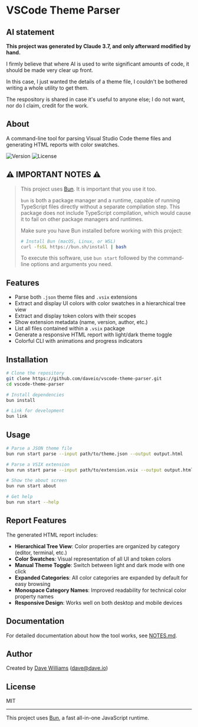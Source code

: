 # VSCode Theme Parser

## AI statement

**This project was generated by Claude 3.7, and only afterward modified by hand.**

I firmly believe that where AI is used to write significant amounts of code, it should be made very clear up front.

In this case, I just wanted the details of a theme file, I couldn't be bothered writing a whole utility to get them.

The respository is shared in case it's useful to anyone else; I do not want, nor do I claim, credit for the work.

## About

A command-line tool for parsing Visual Studio Code theme files and generating HTML reports with color swatches.

![Version](https://img.shields.io/badge/version-1.0.0-blue.svg)
![License](https://img.shields.io/badge/license-MIT-green.svg)

## ⚠️ IMPORTANT NOTES ⚠️

>
> This project uses [Bun](https://bun.sh). It is important that you use it too.
>
> `bun` is both a package manager and a runtime, capable of running TypeScript files directly without a separate compilation step. This package does not include TypeScript compilation, which would cause it to fail on other package managers and runtimes.
>
> Make sure you have Bun installed before working with this project:
> ```bash
> # Install Bun (macOS, Linux, or WSL)
> curl -fsSL https://bun.sh/install | bash
> ```
>
> To execute this software, use `bun start` followed by the command-line options and arguments you need.

## Features

- Parse both `.json` theme files and `.vsix` extensions
- Extract and display UI colors with color swatches in a hierarchical tree view
- Extract and display token colors with their scopes
- Show extension metadata (name, version, author, etc.)
- List all files contained within a `.vsix` package
- Generate a responsive HTML report with light/dark theme toggle
- Colorful CLI with animations and progress indicators

## Installation

```bash
# Clone the repository
git clone https://github.com/daveio/vscode-theme-parser.git
cd vscode-theme-parser

# Install dependencies
bun install

# Link for development
bun link
```

## Usage

```bash
# Parse a JSON theme file
bun run start parse --input path/to/theme.json --output output.html

# Parse a VSIX extension
bun run start parse --input path/to/extension.vsix --output output.html

# Show the about screen
bun run start about

# Get help
bun run start --help
```

## Report Features

The generated HTML report includes:

- **Hierarchical Tree View**: Color properties are organized by category (editor, terminal, etc.)
- **Color Swatches**: Visual representation of all UI and token colors
- **Manual Theme Toggle**: Switch between light and dark mode with one click
- **Expanded Categories**: All color categories are expanded by default for easy browsing
- **Monospace Category Names**: Improved readability for technical color property names
- **Responsive Design**: Works well on both desktop and mobile devices

## Documentation

For detailed documentation about how the tool works, see [NOTES.md](NOTES.md).

## Author

Created by [Dave Williams](https://dave.io) (dave@dave.io)

## License

MIT

---

This project uses [Bun](https://bun.sh), a fast all-in-one JavaScript runtime.
